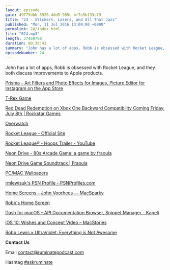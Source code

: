 ```yaml
---
layout: episode
guid: 49775dbb-5926-4dd5-905c-bf7e5b133c79
title: "24 - Stickers, Lasers, and All That Jazz"
published: "Mon, 11 Jul 2016 13:00:00 +0000"
permalink: 24/index.html
file: "024.mp3"
length: 37469788
duration: 00:38:41
summary: "John has a lot of apps, Robb is obsessed with Rocket League, and they both discuss improvements to Apple products."
episodeNumber: 24
---
```


John has a lot of apps, Robb is obsessed with Rocket League, and they both discuss improvements to Apple products.

[Prisma – Art Filters and Photo Effects for Images, Picture Editor for Instagram on the App Store](https://itunes.apple.com/us/app/prisma-art-filters-photo-effects/id1122649984?mt=8)

[T-Rex Game](http://apps.thecodepost.org/trex/trex.html)

[Red Dead Redemption on Xbox One Backward Compatibility Coming Friday, July 8th | Rockstar Games](http://www.rockstargames.com/newswire/article/52635/red-dead-redemption-on-xbox-one-backward-compatibility)

[Overwatch](https://playoverwatch.com/en-us/)

[Rocket League - Official Site](http://www.rocketleaguegame.com/)

[Rocket League® - Hoops Trailer - YouTube](https://www.youtube.com/watch?v=GcT706B4eZI)

[Neon Drive - 80s Arcade Game: a game by fraoula](http://neondrivegame.com/)

[Neon Drive Game Soundtrack | Fraoula](https://fraoula1.bandcamp.com/releases)

[PC/MAC Wallpapers](http://neondrivegame.com/pcmacwp.html)

[rmlewisuk's PSN Profile - PSNProfiles.com](http://psnprofiles.com/rmlewisuk)

[Home Screens – John Voorhees — MacSparky](http://macsparky.com/blog/2016/7/home-screens-john-voorhees)

[Robb's Home Screen](https://twitter.com/rmlewisuk/status/750637693831417856)

[Dash for macOS - API Documentation Browser, Snippet Manager - Kapeli](https://kapeli.com/dash)

[iOS 10: Wishes and Concept Video – MacStories](https://www.macstories.net/stories/ios-10-wishes/)

[Robb Lewis » UltraViolet: Everything is Not Awesome](http://robblewis.me/ultraviolet/)

**Contact Us**

Email [contact@ruminatepodcast.com](mailto:contact@ruminatepodcast.com)

Hashtag [#askruminate](https://twitter.com/search?q=askruminate)
